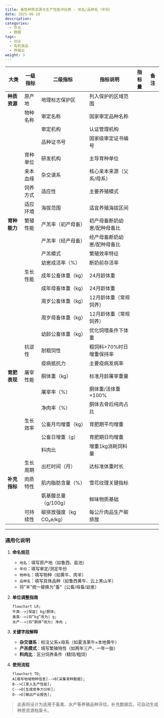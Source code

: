 ```yaml
---
title: 畜牧种质资源与生产性能评估表 - 地名/品种名（年份）
date: 2025-06-10
description:
categories:
  - 农业
  - 数据
tags:
  - 创业
  - 有机食品
  - 养殖业
weight: 3
---
```



| **大类**       | **一级指标** | **二级指标**          | **指标说明**                              | **指标量** | **备注** |  
|----------------|--------------|-----------------------|------------------------------------------|------------|----------|  
| **种质资源**   | 原产地       | 地理标志保护区        | 列入保护的区域范围                       |            |          |  
|                | 物种名称     | 审定名称              | 国家审定品种名称                         |            |          |  
|                |              | 审定机构              | 认证管理机构                             |            |          |  
|                |              | 品种证书号            | 国家级审定证书编号                       |            |          |  
|                | 育种单位     | 研发机构              | 主导育种单位                             |            |          |  
|                | 亲本血缘     | 杂交谱系              | 核心亲本来源（父系/母系）                |            |          |  
|                | 饲养方式     | 适应性                | 主要养殖模式                             |            |          |  
|                | 适应环境     | 海拔范围              | 适宜养殖海拔区间                         |            |          |  
| **育种能力**   | 繁殖性能     | 产羔率（初产母畜）    | 初产母畜断奶幼崽/配种母畜比              |            |          |  
|                |              | 产羔率（经产母畜）    | 经产母畜断奶幼崽/配种母畜比              |            |          |  
|                |              | 产羔模式              | 繁殖效率特征                             |            |          |  
|                |              | 幼崽成活率（%）       | 断奶前存活率                             |            |          |  
|                | 生长性能     | 成年公畜体重（kg）    | 24月龄体重                               |            |          |  
|                |              | 成年母畜体重（kg）    | 24月龄体重                               |            |          |  
|                |              | 周岁公畜体重（kg）    | 12月龄体重（常规饲养）                   |            |          |  
|                |              | 周岁母畜体重（kg）    | 12月龄体重（常规饲养）                   |            |          |  
|                |              | 幼龄公畜体重（kg）    | 优化饲喂条件下体重                       |            |          |  
|                | 抗逆性       | 耐粗饲性              | 粗饲料>70%时日增重保持率                 |            |          |  
|                |              | 疫病抵抗力            | 主要疫病发病率                           |            |          |  
| **育肥表现**   | 屠宰性能     | 胴体重（kg）          | 标准月龄屠宰重量                         |            |          |  
|                |              | 屠宰率（%）           | 胴体重/活体重×100%                       |            |          |  
|                |              | 净肉率（%）           | 胴体去骨后纯肉占比                       |            |          |  
|                | 生长效率     | 公畜月均增重（kg）    | 育肥期平均增重                           |            |          |  
|                |              | 公畜日增重（g）       | 育肥期日均增重                           |            |          |  
|                |              | 料肉比                | 增重1kg消耗饲料量                        |            |          |  
|                | 生长周期     | 出栏时间（月）        | 达标准体重时长                           |            |          |  
| **补充指标**   | 肉质特性     | 肌内脂肪含量（%）     | 雪花纹理关键指标                         |            |          |  
|                |              | 氨基酸总量（g/100g）  | 鲜味物质基础                             |            |          |  
|                | 可持续性     | 碳排放强度（kg CO₂e/kg） | 每公斤肉品生产碳排放                   |            |          |  

---

### 通用化说明  
1. **命名规范**  
   - `地名`：填写原产地（如鲁西、盐池）  
   - `年份`：填写审定/测定年份  
   - `物种名`：填写物种（如黄牛、肉羊）  
   - `品种名`：填写具体品种（如鲁西黄牛、云上黑山羊）  
   - 将"羊"统一替换为"畜"（公畜/母畜/幼崽）  

2. **单位调整指南**  
   ```mermaid
   flowchart LR;
   牛类-->|保留| kg/胴体;  
   禽类-->|将“kg”改为| g;  
   水产-->|将“胴体”改为| 净肉 ;  
   ```

3. **关键字段解释**  
   - **杂交谱系**：标注父系×母系（如夏洛莱牛×本地黄牛）  
   - **产羔模式**：填写繁殖特性（如两年三产、一年一胎）  
   - **料肉比**：区分饲养条件（精饲/粗饲）  

4. **使用流程**  
   ```mermaid
   flowchart TD;
   A[填写地域物种信息]-->B[采集育种数据];
   B-->C[录入生产性能];
   C-->D[生成竞争力分析];
   D-->E[输出产业报告];
   ```
> 此表将设计为适用于畜禽、水产等养殖品种评估，补充数据后，可自动生成种质资源档案卡。